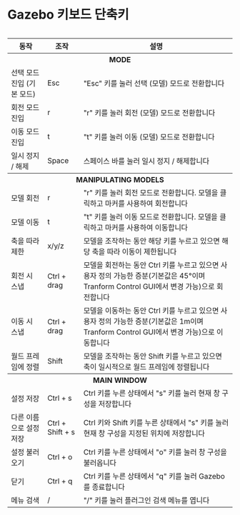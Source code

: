 # Gazebo 키보드 단축키

<div style="display: table">



  <table cellspacing='0'> <!-- cellspacing='0' is important, must stay -->

  <tr><th>동작</th><th>조작</th><th>설명</th></tr><!-- Table Header -->

  <tr><th colspan="3" class="sub"><b>MODE</b></th></tr>

  <tr><td>선택 모드 진입 (기본 모드)</td><td>Esc</td><td>"Esc" 키를 눌러 선택 (모델) 모드로 전환합니다</td></tr>

  <tr><td>회전 모드 진입</td><td>r</td><td>"r" 키를 눌러 회전 (모델) 모드로 전환합니다</td></tr>

  <tr><td>이동 모드 진입</td><td>t</td><td>"t" 키를 눌러 이동 (모델) 모드로 전환합니다</td></tr>

  <tr><td>일시 정지 / 해제</td><td>Space</td><td>스페이스 바를 눌러 일시 정지 / 해제합니다</td></tr>

  <!--Manipulating Models section -->

  <tr><th colspan="3" class="sub"><b>MANIPULATING MODELS</b></th></tr>

  <tr><td>모델 회전</td><td>r</td><td>"r" 키를 눌러 회전 모드로 전환합니다. 모델을 클릭하고 마커를 사용하여 회전합니다</td></tr>

  <tr><td>모델 이동</td><td>t</td><td>"t" 키를 눌러 이동 모드로 전환합니다. 모델을 클릭하고 마커를 사용하여 이동합니다</td></tr>

  <tr><td>축을 따라 제한</td><td>x/y/z</td><td>모델을 조작하는 동안 해당 키를 누르고 있으면 해당 축을 따라 이동이 제한됩니다</td></tr>

  <tr><td>회전 시 스냅</td><td>Ctrl + drag</td><td>모델을 회전하는 동안 Ctrl 키를 누르고 있으면 사용자 정의 가능한 증분(기본값은 45°이며 Tranform Control GUI에서 변경 가능)으로 회전합니다</td></tr>

  <tr><td>이동 시 스냅</td><td>Ctrl + drag</td><td>모델을 이동하는 동안 Ctrl 키를 누르고 있으면 사용자 정의 가능한 증분(기본값은 1m이며 Tranform Control GUI에서 변경 가능)으로 이동합니다</td></tr>

  <tr><td>월드 프레임에 정렬</td><td>Shift</td><td>모델을 조작하는 동안 Shift 키를 누르고 있으면 축이 일시적으로 월드 프레임에 정렬됩니다</td></tr>

  <tr><th colspan="3" class="sub"><b>MAIN WINDOW</b></th></tr>

  <tr><td>설정 저장</td><td>Ctrl + s</td><td>Ctrl 키를 누른 상태에서 "s" 키를 눌러 현재 창 구성을 저장합니다</td></tr>

  <tr><td>다른 이름으로 설정 저장</td><td>Ctrl + Shift + s</td><td>Ctrl 키와 Shift 키를 누른 상태에서 "s" 키를 눌러 현재 창 구성을 지정된 위치에 저장합니다</td></tr>

  <tr><td>설정 불러오기</td><td>Ctrl + o</td><td>Ctrl 키를 누른 상태에서 "o" 키를 눌러 창 구성을 불러옵니다</td></tr>

  <tr><td>닫기</td><td>Ctrl + q</td><td>Ctrl 키를 누른 상태에서 "q" 키를 눌러 Gazebo를 종료합니다</td></tr>

  <tr><td>메뉴 검색</td><td>/</td><td>"/" 키를 눌러 플러그인 검색 메뉴를 엽니다</td></tr>

</table>



</div>